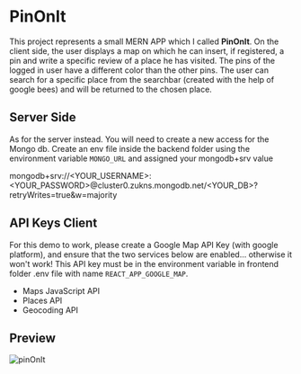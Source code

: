 # PinOnIt

This project represents a small MERN APP which I called **PinOnIt**.
On the client side, the user displays a map on which he can insert, if registered, a pin and write a specific review of a place he has visited. The pins of the logged in user have a different color than the other pins.
The user can search for a specific place from the searchbar (created with the help of google bees) and will be returned to the chosen place.


## Server Side
As for the server instead. You will need to create a new access for the Mongo db.
Create an env file inside the backend folder using the environment variable `MONGO_URL` and assigned your mongodb+srv value <br/>

mongodb+srv://<YOUR_USERNAME>:<YOUR_PASSWORD>@cluster0.zukns.mongodb.net/<YOUR_DB>?retryWrites=true&w=majority


## API Keys Client

For this demo to work, please create a Google Map API Key (with google platform), and ensure that the two services below are enabled... otherwise it won't work! This API key must be in the environment variable in frontend folder .env file with name `REACT_APP_GOOGLE_MAP`.

- Maps JavaScript API
- Places API
- Geocoding API


## Preview
![pinOnIt](https://user-images.githubusercontent.com/55139220/124463430-2b38b600-dd93-11eb-86a1-6538d1ee0ad9.JPG)

